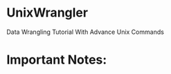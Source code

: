 UnixWrangler
============
Data Wrangling Tutorial With Advance Unix Commands

Important Notes:
================

